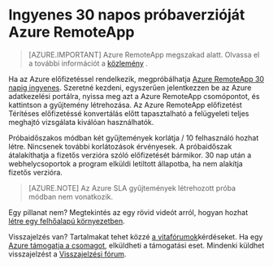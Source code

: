 
<properties
    pageTitle="Azure RemoteApp 30 napos próbaverzióját ingyenes |} Microsoft Azure"
    description="Nézze meg a 30 napos Azure RemoteApp az ingyenes próbaverziót."
    services="remoteapp"
    documentationCenter=""
    authors="lizap"
    manager="mbaldwin" />

<tags
    ms.service="remoteapp"
    ms.workload="compute"
    ms.tgt_pltfrm="na"
    ms.devlang="na"
    ms.topic="article"
    ms.date="08/15/2016"
    ms.author="elizapo" />



# <a name="free-30-day-trial-of-azure-remoteapp"></a>Ingyenes 30 napos próbaverzióját Azure RemoteApp

> [AZURE.IMPORTANT]
> Azure RemoteApp megszakad alatt. Olvassa el a további információt a [közlemény](https://go.microsoft.com/fwlink/?linkid=821148) .

Ha az Azure előfizetéssel rendelkezik, megpróbálhatja [Azure RemoteApp 30 napig ingyenes](https://www.remoteapp.windowsazure.com/en/tour.aspx). Szeretné kezdeni, egyszerűen jelentkezzen be az Azure adatkezelési portálra, nyissa meg azt a Azure RemoteApp csomópontot, és kattintson a gyűjtemény létrehozása. Az Azure RemoteApp előfizetést Térítéses előfizetéssé konvertálás előtt tapasztalható a felügyeleti teljes meghajtó vizsgálata kiválóan használhatók.  

Próbaidőszakos módban két gyűjtemények korlátja / 10 felhasználó hozhat létre. Nincsenek további korlátozások érvényesek. A próbaidőszak átalakíthatja a fizetős verzióra szóló előfizetését bármikor. 30 nap után a webhelycsoportok a program elküldi letiltott állapotba, ha nem alakítja fizetős verzióra.

>[AZURE.NOTE] Az Azure SLA gyűjtemények létrehozott próba módban nem vonatkozik.  

Egy pillanat nem? Megtekintés az egy rövid videót arról, hogyan hozhat [létre egy felhőalapú környezetben](https://azure.microsoft.com/documentation/videos/azure-remoteapp-cloud-deployment-overview/).

Visszajelzés van? Tartalmakat tehet közzé [a vitafórumok](https://feedback.azure.com/forums/247748-azure-remoteapp/)kérdéseket. Ha egy [Azure támogatja a csomagot](https://azure.microsoft.com/support/plans/), elküldheti a támogatási eset. Mindenki küldhet visszajelzést a [Visszajelzési fórum](https://feedback.azure.com/forums/247748-azure-remoteapp/).  

